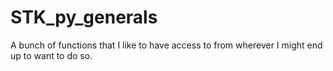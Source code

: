 STK_py_generals
================

A bunch of functions that I like to have access to from wherever
I might end up to want to do so.
